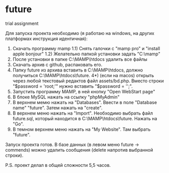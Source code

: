 # future
trial assignment

Для запуска проекта необходимо (я работаю на windows, на других платформах инструкция идентичная):

1) Скачать программу mamp
  1.1) Снять галочки с "mamp pro" и "install apple bonjour"
  1.2) Желательно папкой установки задать "C:\mamp"
2) После установки в папке C:\MAMP\htdocs удалить все файлы
3) Скачать архив с github, распаковать его.
4) Папку future из архива вставить в C:\MAMP\htdocs, должно получиться C:\MAMP\htdocs\future.
  4*) (если на macos) открыть через любой текстовый редактов файл assets/bd.php. Вместо строки "$password = 'root;'" нужно вставить "$password = '';". 
5) Запустить программу MAMP, в ней кнопку "Open WebStart page"
6) В блоке MySQL нажать на ссылку "phpMyAdmin"
7) В верхнем мемю нажать на "Databases". Ввести в поле "Database name" "future". Затем нажать на "create".
8) В верхнем меню нажать на "Import". Необходимо выбрать файл future.sql, который находится в C:\MAMP\htdocs\future. Нажать на "Go".
9) В темном верхнем меню нажать на "My Website". Там выбрать "future".

Запуск проекта готов. В базе данных (в левом меню future -> commends) можно удалить сообщения (delete напротив выбранной строки).

P.S. проект делал в общей сложности 5,5 часов.
